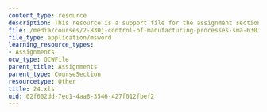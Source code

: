 ```yaml
---
content_type: resource
description: This resource is a support file for the assignment section.
file: /media/courses/2-830j-control-of-manufacturing-processes-sma-6303-spring-2008/02f602dd7ec14aa83546427f012fbef2_24.xls
file_type: application/msword
learning_resource_types:
- Assignments
ocw_type: OCWFile
parent_title: Assignments
parent_type: CourseSection
resourcetype: Other
title: 24.xls
uid: 02f602dd-7ec1-4aa8-3546-427f012fbef2
---
```

